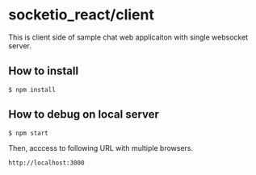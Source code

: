 # socketio_react/client

This is client side of sample chat web applicaiton with single websocket server.

## How to install

```
$ npm install
```

## How to debug on local server

```
$ npm start
```

Then, acccess to following URL with multiple browsers.

```
http://localhost:3000
```
